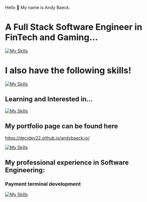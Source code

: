 Hello 👋 My name is Andy Baeck.

# A Full Stack Software Engineer in FinTech and Gaming...

[![My Skills](https://skillicons.dev/icons?i=ts,nodejs,express,mongodb,nextjs,react,tailwind)](https://skillicons.dev)

# I also have the following skills!

[![My Skills](https://skillicons.dev/icons?i=postgres,py,postman,git,vite,css,html,firebase,docker)](https://skillicons.dev)

## Learning and Interested in...

[![My Skills](https://skillicons.dev/icons?i=zig,rust,go)](https://skillicons.dev)


## My portfolio page can be found here

https://decidev22.github.io/andybaeck.io/

[![My Skills](https://skillicons.dev/icons?i=react,tailwind,github,vite,ts,firebase,githubactions)](https://skillicons.dev)

## My professional experience in Software Engineering:

### Payment terminal development

[![My Skills](https://skillicons.dev/icons?i=ts,nodejs,express,docker,jest,postgres,postman)](https://skillicons.dev)
